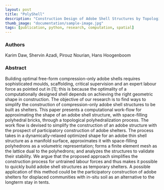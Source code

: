 ```yaml
---
layout: post
title: "PolyShell"
description: "Construction Design of Adobe Shell Structures by Topological Polyhedralization"
thumb_image: "documentation/sample-image.jpg"
tags: [publication, python, research, computation, spatial]
---
```


### Authors

Karim Daw, Shervin Azadi, Pirouz Nourian, Hans Hoogenboom

### Abstract

Building optimal free-form compression-only adobe shells requires sophisticated moulds, scaffolding, critical supervision and an expert labour force as pointed out in [1]; this is because the optimality of a computationally designed shell depends on achieving the right geometric shape in construction. The objective of our research is to find ways to simplify the construction of compression-only adobe shell structures to be built as shelters. This paper presents a computational work-flow for approximating the shape of an adobe shell structure, with space-filling polyhedral bricks, through a topological polyhedralization process. The work flow is devised to simplify the construction of an adobe structure with the prospect of participatory construction of adobe shelters. The process takes in a dynamically-relaxed optimized shape for an adobe thin shell structure as a manifold surface, approximates it with space-filling polyhedrons as a volumetric representation; forms a finite element mesh as the lattice dual to the polyhedrons; and analyzes the structures to validate their stability. We argue that the proposed approach simplifies the construction process for untrained labour forces and thus makes it possible to quickly build adobe shell structures as temporary shelters. A possible application of this method could be the participatory construction of adobe shelters for displaced communities with in-situ soil as an alternative to the longterm stay in tents.
